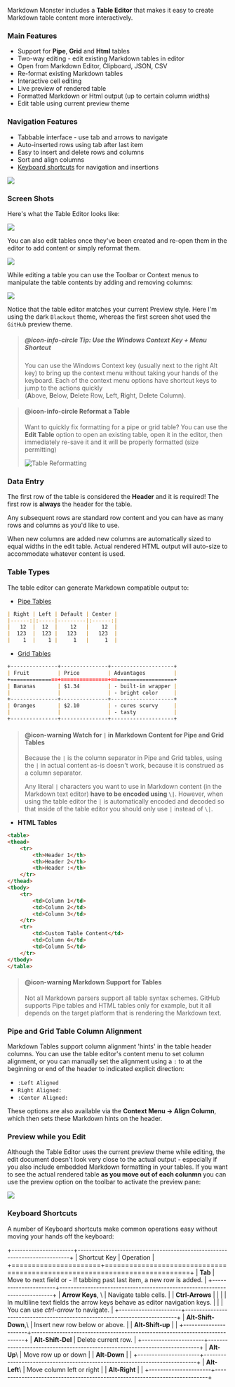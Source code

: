 ﻿Markdown Monster includes a **Table Editor** that makes it easy to create Markdown table content more interactively.

### Main Features

* Support for **Pipe**, **Grid** and **Html** tables
* Two-way editing - edit existing Markdown tables in editor
* Open from Markdown Editor, Clipboard, JSON, CSV
* Re-format existing Markdown tables
* Interactive cell editing
* Live preview of rendered table
* Formatted Markdown or Html output (up to certain column widths)
* Edit table using current preview theme

### Navigation Features
* Tabbable interface - use tab and arrows to navigate
* Auto-inserted rows using tab after last item
* Easy to insert and delete rows and columns
* Sort and align columns
* [Keyboard shortcuts](#keyboard-shortcuts) for navigation and insertions

![](https://github.com/RickStrahl/ImageDrop/raw/master/MarkdownMonster/MarkdownMonsterTableEditor.gif)

### Screen Shots
Here's what the Table Editor looks like:

![](/images/tableeditor.png)

You can also edit tables once they've been created and re-open them in the editor to add content or simply reformat them.

![](/images/editintableeditorcontextmenu.png)

While editing a table you can use the Toolbar or Context menus to manipulate the table contents by adding and removing columns:

![](/images/tableeditorcontextmenu.png)

Notice that the table editor matches your current Preview style. Here I'm using the dark `Blackout` theme, whereas the first screen shot used the `GitHub` preview theme.


> ##### @icon-info-circle Tip: Use the Windows Context Key + Menu Shortcut
> You can use the Windows Context key (usually next to the right Alt key) to bring up the context menu without taking your hands of the keyboard. Each of the context menu options have shortcut keys to jump to the actions quickly    
(**A**bove, **B**elow, **D**elete Row, **L**eft, **R**ight, De**l**ete Column).

> #### @icon-info-circle Reformat a Table
> Want to quickly fix formatting for a pipe or grid table? You can use the **Edit Table** option to open an existing table, open it in the editor, then immediately re-save it and it will be properly formatted (size permitting)
>
> ![Table Reformatting](https://github.com/RickStrahl/ImageDrop/raw/master/MarkdownMonster/FormatTable.gif)

### Data Entry
The first row of the table is considered the **Header** and it is required! The first row is **always** the header for the table.

Any subsequent rows are standard row content and you can have as many rows and columns as you'd like to use. 

When new columns are added new columns are automatically sized to equal widths in the edit table. Actual rendered HTML output will auto-size to accommodate whatever content is used.

### Table Types
The table editor can generate Markdown compatible output to:

* [Pipe Tables](https://help.github.com/articles/organizing-information-with-tables/)

```markdown
| Right | Left | Default | Center |
|------:|:-----|---------|:------:|
|   12  |  12  |    12   |    12  |
|  123  |  123 |   123   |   123  |
|    1  |    1 |     1   |     1  |
```

* [Grid Tables](http://pandoc.org/MANUAL.html#extension-grid_tables)

```markdown
+---------------+---------------+--------------------+
| Fruit         | Price         | Advantages         |
+===============+===============+====================+
| Bananas       | $1.34         | - built-in wrapper |
|               |               | - bright color     |
+---------------+---------------+--------------------+
| Oranges       | $2.10         | - cures scurvy     |
|               |               | - tasty            |
+---------------+---------------+--------------------+
```

> #### @icon-warning Watch for `|` in Markdown Content for Pipe and Grid Tables
> Because the `|` is the column separator in Pipe and Grid tables, using the `|` in actual content as-is doesn't work, because it is construed as a column separator. 
>
> Any literal `|` characters you want to use in Markdown content (in the Markdown text editor) **have to be encoded using `\|`**. However, when using the table editor the `|` is automatically encoded and decoded so that inside of the table editor you should only use `|` instead of `\|`.


* **HTML Tables**

```html
<table>
<thead>
	<tr>
		<th>Header 1</th>
		<th>Header 2</th>
		<th>Header :</th>
	</tr>
</thead>
<tbody>
	<tr>
		<td>Column 1</td>
		<td>Column 2</td>
		<td>Column 3</td>
	</tr>
	<tr>
		<td>Custom Table Content</td>
		<td>Column 4</td>
		<td>Column 5</td>
	</tr>
</tbody>
</table>
```

> #### @icon-warning Markdown Support for Tables
> Not all Markdown parsers support all table syntax schemes. GitHub supports Pipe tables and HTML tables only for example, but it all depends on the target platform that is rendering the Markdown text.

### Pipe and Grid Table Column Alignment
Markdown Tables support column alignment 'hints' in the table header columns. You can use the table editor's content menu to set column alignment, or you can manually set the alignment using a `:` to at the beginning or end of the header to indicated explicit direction:

* `:Left Aligned`
* `Right Aligned:`
* `:Center Aligned:`

These options are also available via the **Context Menu -> Align  Column**, which then sets these Markdown hints on the header.

### Preview while you Edit
Although the Table Editor uses the current preview theme while editing, the edit document doesn't look very close to the actual output - especially if you also include embedded Markdown formatting in your tables. If you want to see the actual rendered table **as you move out of each colunmn** you can use the preview option on the toolbar to activate the preview pane:

![](/images/TableEditorPreview.png)

### Keyboard Shortcuts
A number of Keyboard shortcuts make common operations easy without moving your hands off the keyboard:

+----------------------+---------------------------------------------------------------------------+
| Shortcut Key         | Operation                                                                 |
+======================+===========================================================================+
| **Tab**              | Move to next field or - If tabbing past last item, a new row is added.    |
+----------------------+---------------------------------------------------------------------------+
| **Arrow Keys**, \    | Navigate table cells.                                                     |
| **Ctrl-Arrows**      |                                                                           |
|                      | In multiline text fields the arrow keys behave as editor navigation keys. |
|                      | You can use *ctrl-arrow* to navigate.                                     |
+----------------------+---------------------------------------------------------------------------+
| **Alt-Shift-Down**,\ | Insert new row below or above.                                            |
| **Alt-Shift-up**     |                                                                           |
+----------------------+---------------------------------------------------------------------------+
| **Alt-Shift-Del**    | Delete current row.                                                       |
+----------------------+---------------------------------------------------------------------------+
| **Alt-Up**\          | Move row up or down                                                       |
| **Alt-Down**         |                                                                           |
+----------------------+---------------------------------------------------------------------------+
| **Alt-Left**\        | Move column left or right                                                 |
| **Alt-Right**        |                                                                           |
+----------------------+---------------------------------------------------------------------------+